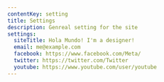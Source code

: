```yaml
---
contentKey: setting
title: Settings
description: Genreal setting for the site
settings:
  siteTitle: Hola Mundo! I'm a designer!
  email: me@example.com
  facebook: https://www.facebook.com/Meta/
  twitter: https://twitter.com/Twitter
  youtube: https://www.youtube.com/user/youtube
---
```

